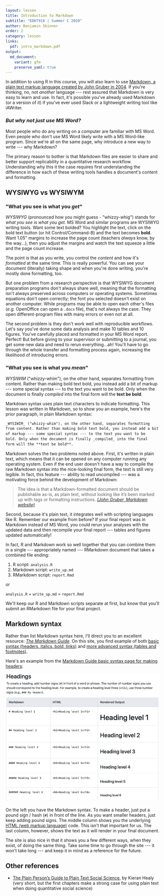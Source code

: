 ```yaml
---
layout: lesson
title: Introduction to Markdown
subtitle: "EDH7916 | Summer C 2020"
author: Benjamin Skinner
order: 2
category: lesson
links:
  pdf: intro_markdown.pdf
output:
  md_document:
    variant: gfm
    preserve_yaml: true
---
```




In addition to using R in this course, you will also learn to use
[Markdown, a plain text markup language created by John Gruber in
2004](https://daringfireball.net/projects/markdown/). If you're
thinking, no, not _another_ language --- rest assured that Markdown is
very easy to learn and use. In fact, it's possible you've already used
Markdown (or a version of it) if you've ever used Slack or a
lightweight writing tool like iAWriter.

### _But why not just use MS Word?_

Most people who do any writing on a computer are familiar with MS
Word. Even people who don't use MS Word likely write with a MS
Word-like program. Since we're all on the same page, why introduce a
new way to write --- why Markdown?

The primary reason to bother is that Markdown files are easier to
share and better support replicability in a quantitative research
workflow. Understanding why this it the case requires first
understanding the difference in how each of these writing tools
handles a document's content and formatting.

## WYSIWYG vs WYSIWYM

### "What you see is what you _get_"

_WYSIWYG_ (pronounced how you might guess - "whizzy-whig") stands for
_what you see is what you get_. MS Word and similar programs are
WYSIWYG writing tools. Want some text bolded? You highlight the text,
click on the bold text button (or hit Control/Command-B) and the text
becomes **bold**. Want 1.05" margins to increase the page count
(teachers _always_ know, by the way...), then you adjust the margins
and watch the text squeeze a little and the page count increase.

The point is that as you write, you control the _content_ and how it's
_formatted_ at the same time. This is really powerful. You can see
your document (literally) taking shape and when you're done writing,
you're mostly done formatting, too. 

But one problem from a research perspective is that WYSIWYG document
preparation programs don't always share well, meaning that the
formatting isn't always preserved across computers or operating
systems. Sometimes equations don't open correctly; the font you
selected doesn't exist on another computer. While programs may be able
to open each other's files (_e.g._ OpenOffice can open a `.docx`
file), that's not always the case. They open different-program files
with many errors or even not at all.

The second problem is they don't work well with reproducible
workflows. Let's say you've done some data analysis and make 10 tables
and 10 figures. You've carefully placed and formatted in your MS Word
report. Perfect! But before giving to your supervisor or submitting to
a journal, you get some new data and need to rerun everything...ah!
You'll have to go through the whole transfer and formatting process
again, increasing the likelihood of introducing errors.

### "What you see is what you _mean_"

_WYSIWIM_ ("whizzy-whim"), on the other hand, separates formatting
from content. Rather than making bold text bold, you instead add a bit
of markup --- some special syntax --- to the text you want to be
bold. Only when the document is finally _compiled_ into the final
form will the **text be bold**. 

Markdown syntax uses plain text characters to indicate
formatting. This lesson was written in Markdown, so to show you an
example, here's the prior paragraph, in plain Markdown syntax:

```markdown
_WYSIWIM_ ("whizzy-whim"), on the other hand, separates formatting
from content. Rather than making bold text bold, you instead add a bit
of markup --- some special syntax --- to the text you want to be
bold. Only when the document is finally _compiled_ into the final
form will the **text be bold**. 
```

Markdown solves the two problems noted above. First, it's written in
plain text, which means that it can be opened on any computer running
any operating system. Even if the end user doesn't have a way to
compile the raw Markdown syntax into the nice-looking final form, the
text is still very legible. In fact, this feature --- ability to read
uncompiled --- was a motivating force behind the development of
Markdown:

> The idea is that a Markdown-formatted document should be publishable
> as-is, as plain text, without looking like it’s been marked up with
> tags or formatting instructions. [_(John Gruber, Markdown
> website)_](https://daringfireball.net/projects/markdown/) 

Second, because it's plain text, it integrates well with scripting
languages like R. Remember our example from before? If your final
report was in Markdown instead of MS Word, you could rerun your
analyses with the updated data and then recompile your final report
--- tables and figures updated automatically!

In fact, R and Markdown work so well together that you can combine
them in a single --- appropriately named --- RMarkdown document that
takes a combined file ending:

1. R script: `analysis.R`
1. Markdown script: `write_up.md`
1. RMarkdown script: `report.Rmd`

or 

`analysis.R` + `write_up.md` = `report.Rmd`

We'll keep our R and Markdown scripts separate at first, but know that
you'll submit an RMarkdown file for your final project.

## Markdown syntax

Rather than list Markdown syntax here, I'll direct you to an excellent
resource: [_The Markdown Guide_](https://www.markdownguide.org). On
this site, you find example of both [basic syntax (headers, italics,
bold, links)](https://www.markdownguide.org/basic-syntax/) and [more
advanced syntax (tables and
footnotes)](https://www.markdownguide.org/extended-syntax/). 

Here's an example from the [Markdown Guide basic syntax page for
making headers](https://www.markdownguide.org/basic-syntax/):

![Markdown Guide](../assets/img/markdown_guide_example.png)

On the left you have the Markdown syntax. To make a header, just put a
pound sign / hash (`#`) in front of the line. As you want smaller
headers, just keep adding pound signs. The middle column shows you the
underlying [HTML (web markup
language)](https://en.wikipedia.org/wiki/HTML) code. This isn't that
important for us. The last column, however, shows the text as it will
render in your final document.

The site is also nice in that it shows you a few different ways, when
they exist, of doing the same thing. Take some time to go through the
site --- it won't take long --- and keep it in mind as a reference for
the future.

## Other references

- [The Plain Person’s Guide to Plain Text Social
  Science](https://plain-text.co), by Kieran Healy (very short, but
  the first chapters make a strong case for using plain text when
  doing quantitative social science)
